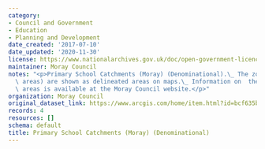 ```yaml
---
category:
- Council and Government
- Education
- Planning and Development
date_created: '2017-07-10'
date_updated: '2020-11-30'
license: https://www.nationalarchives.gov.uk/doc/open-government-licence/version/3/
maintainer: Moray Council
notes: "<p>Primary School Catchments (Moray) (Denominational).\_ The zones  (catchment\
  \ areas) are shown as delineated areas on maps.\_ Information on  these catchment\
  \ areas is available at the Moray Council website.</p>"
organization: Moray Council
original_dataset_link: https://www.arcgis.com/home/item.html?id=bcf635b45e9044b0ab64343f503228d5
records: 4
resources: []
schema: default
title: Primary School Catchments (Moray) (Denominational)
---
```

